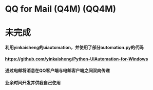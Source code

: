 # QQ for Mail (Q4M) (QQ4M)
# 未完成
#### 利用yinkaisheng的uiautomation，并使用了部分automation.py的代码
#### https://github.com/yinkaisheng/Python-UIAutomation-for-Windows
#### 通过电邮将消息在QQ客户端与电邮客户端之间双向传递
#### 业余时间开发并供我自己使用
